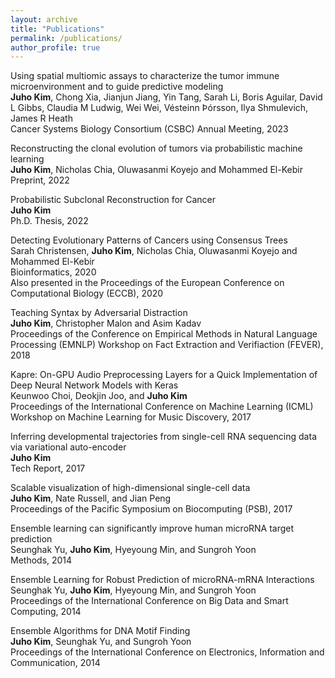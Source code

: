 ```yaml
---
layout: archive
title: "Publications"
permalink: /publications/
author_profile: true
---
```


Using spatial multiomic assays to characterize the tumor immune microenvironment and to guide predictive modeling \
**Juho Kim**, Chong Xia, Jianjun Jiang, Yin Tang, Sarah Li, Boris Aguilar, David L Gibbs, Claudia M Ludwig, Wei Wei, Vésteinn Þórsson, Ilya Shmulevich, James R Heath \
Cancer Systems Biology Consortium (CSBC) Annual Meeting, 2023


Reconstructing the clonal evolution of tumors via probabilistic machine learning \
**Juho Kim**, Nicholas Chia, Oluwasanmi Koyejo and Mohammed El-Kebir \
Preprint, 2022


Probabilistic Subclonal Reconstruction for Cancer \
**Juho Kim** \
Ph.D. Thesis, 2022


Detecting Evolutionary Patterns of Cancers using Consensus Trees \
Sarah Christensen, **Juho Kim**, Nicholas Chia, Oluwasanmi Koyejo and Mohammed El-Kebir \
Bioinformatics, 2020 \
Also presented in the Proceedings of the European Conference on Computational Biology (ECCB), 2020


Teaching Syntax by Adversarial Distraction \
**Juho Kim**, Christopher Malon and Asim Kadav \
Proceedings of the Conference on Empirical Methods in Natural Language Processing (EMNLP) Workshop on Fact Extraction and Verifiaction (FEVER), 2018


Kapre: On-GPU Audio Preprocessing Layers for a Quick Implementation of Deep Neural Network Models with Keras \
Keunwoo Choi, Deokjin Joo, and **Juho Kim** \
Proceedings of the International Conference on Machine Learning (ICML) Workshop on Machine Learning for Music Discovery, 2017


Inferring developmental trajectories from single-cell RNA sequencing data via variational auto-encoder \
**Juho Kim** \
Tech Report, 2017


Scalable visualization of high-dimensional single-cell data \
**Juho Kim**, Nate Russell, and Jian Peng \
Proceedings of the Pacific Symposium on Biocomputing (PSB), 2017


Ensemble learning can significantly improve human microRNA target prediction \
Seunghak Yu, **Juho Kim**, Hyeyoung Min, and Sungroh Yoon \
Methods, 2014


Ensemble Learning for Robust Prediction of microRNA-mRNA Interactions \
Seunghak Yu, **Juho Kim**, Hyeyoung Min, and Sungroh Yoon \
Proceedings of the International Conference on Big Data and Smart Computing, 2014


Ensemble Algorithms for DNA Motif Finding \
**Juho Kim**, Seunghak Yu, and Sungroh Yoon \
Proceedings of the International Conference on Electronics, Information and Communication, 2014

